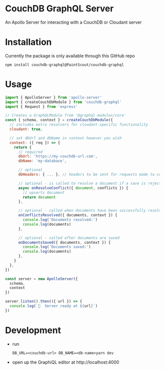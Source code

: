 # CouchDB GraphQL Server

An Apollo Server for interacting with a CouchDB or Cloudant server

# Installation

Currently the package is only available through this GitHub repo

`npm install couchdb-graphql@PaintScout/couchdb-graphql`

# Usage

```js
import { ApolloServer } from 'apollo-server'
import { createCouchDbModule } from 'couchdb-graphql'
import { Request } from 'express'

// Creates a GraphQLModule from '@graphql-modules/core'
const { schema, context } = createCouchDbModule({
  // includes extra resolvers for cloudant-specific functionality
  cloudant: true,

  // set dbUrl and dbName in context however you wish
  context: ({ req }) => {
    return {
      // required
      dbUrl: 'https://my-couchdb-url.com',
      dbName: 'my-database',

      // optional
      dbHeaders: { ... }, // headers to be sent for requests made to couchdb

      // optional - is called to resolve a document if a save is rejected by a conflict
      async onResolveConflict({ document, conflicts }) {
        // upserts document
        return document
      },

      // optional - called when documents have been successfully resolved
      onConflictsResolved({ documents, context }) {
        console.log('Documents resolved:')
        console.log(documents)
      },

      // optional - called after documents are saved
      onDocumentsSaved({ documents, context }) {
        console.log('Documents saved:')
        console.log(documents)
      },
    }
  },
})

const server = new ApolloServer({
  schema,
  context
})

server.listen().then(({ url }) => {
  console.log(`🚀  Server ready at ${url}`)
})
```

# Development

- run

  ```cli
  DB_URL=<couchdb-url> DB_NAME=<db-name>yarn dev
  ```

- open up the GraphiQL editor at http://localhost:4000
